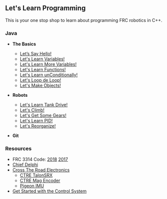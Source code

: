 ## Let's Learn Programming

This is your one stop shop to learn about programming FRC robotics in C++. 

### Java
 - **The Basics**
     - [Let’s Say Hello!](Java/nonrobot/HelloWorld.md)
     - [Let's Learn Variables!](Java/nonrobot/Variables.md)
     - [Let's Learn More Variables!](Java/nonrobot/MoreVariables.md)
     - [Let's Learn Functions!](Java/nonrobot/Functions.md)
     - [Let's Learn unConditionally!](Java/nonrobot/Conditionals.md)
     - [Let's Loop de Loop!](Java/nonrobot/Loops.md)
     - [Let's Make Objects!](Java/nonrobot/Objects.md)

 - **Robots**
     - [Let's Learn Tank Drive!](Java/robot/Tank.md)
     - [Let's Climb!](Java/robot/Climb.md)
     - [Let's Get Some Gears!](Java/robot/Gears.md)
     - [Let's Learn PID!](Java/robot/PID.md)
     - [Let's Reorganize!](Java/robot/Reorg.md)

 - **Git**
 

### Resources
* FRC 3314 Code: [2018](https://github.com/Team3314/2018-Code) [2017](https://github.com/Team3314/2017-code) 
* [Chief Delphi](https://www.chiefdelphi.com/forums/portal.php)
* [Cross The Road Electronics](http://www.ctr-electronics.com/)
    * [CTRE TalonSRX](http://www.ctr-electronics.com/talon-srx.html)
    * [CTRE Mag Encoder](http://www.ctr-electronics.com/srx-magnetic-encoder.html)
    * [Pigeon IMU](http://www.ctr-electronics.com/gadgeteer-imu-module-pigeon.html)
* [Get Started with the Control System](http://wpilib.screenstepslive.com/s/currentCS)